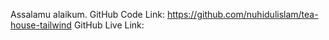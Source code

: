 Assalamu alaikum.
GitHub Code Link: https://github.com/nuhidulislam/tea-house-tailwind
GitHub Live Link: 
